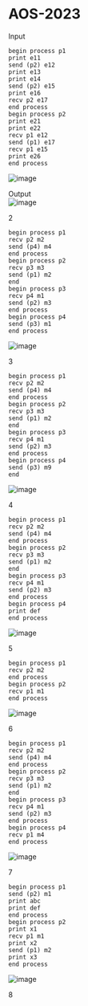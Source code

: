 # AOS-2023

Input<br>
```
begin process p1
print e11
send (p2) e12
print e13
print e14
send (p2) e15
print e16
recv p2 e17
end process
begin process p2
print e21
print e22
recv p1 e12
send (p1) e17
recv p1 e15
print e26
end process
```
![image](https://github.com/Richa-iitr/AOS-2023/assets/76250660/46f69333-8583-49a9-9ec3-55782a787331)

Output <br>
![image](https://github.com/Richa-iitr/AOS-2023/assets/76250660/8c4e85a7-591f-4f09-b711-f86a3593122d)

2
```
begin process p1
recv p2 m2
send (p4) m4
end process
begin process p2
recv p3 m3
send (p1) m2
end
begin process p3
recv p4 m1
send (p2) m3
end process
begin process p4
send (p3) m1
end process
```
![image](https://github.com/Richa-iitr/AOS-2023/assets/76250660/56f79084-846b-41b9-b6cf-e6a602507f46)

3
```
begin process p1
recv p2 m2
send (p4) m4
end process
begin process p2
recv p3 m3
send (p1) m2
end
begin process p3
recv p4 m1
send (p2) m3
end process
begin process p4
send (p3) m9
end
```
![image](https://github.com/Richa-iitr/AOS-2023/assets/76250660/710a6649-17bb-4cf1-bc2d-71e0f0cc24c2)

4
```
begin process p1
recv p2 m2
send (p4) m4
end process
begin process p2
recv p3 m3
send (p1) m2
end
begin process p3
recv p4 m1
send (p2) m3
end process
begin process p4
print def
end process
```
![image](https://github.com/Richa-iitr/AOS-2023/assets/76250660/dd194fa4-25c8-4ab8-8771-71fbbf25a6aa)

5
```
begin process p1
recv p2 m2
end process
begin process p2
recv p1 m1
end process
```
![image](https://github.com/Richa-iitr/AOS-2023/assets/76250660/adbb9b7a-954b-4d56-8307-2a113dc54e99)

6
```
begin process p1
recv p2 m2
send (p4) m4
end process
begin process p2
recv p3 m3
send (p1) m2
end
begin process p3
recv p4 m1
send (p2) m3
end process
begin process p4
recv p1 m4
end process
```
![image](https://github.com/Richa-iitr/AOS-2023/assets/76250660/8524fb24-359b-4e94-ac7d-d4eb5ccefd37)

7
```
begin process p1
send (p2) m1
print abc
print def
end process
begin process p2
print x1
recv p1 m1
print x2
send (p1) m2
print x3
end process
```
![image](https://github.com/Richa-iitr/AOS-2023/assets/76250660/42f86ecd-fe86-44be-a832-bed03768d4d3)

8

